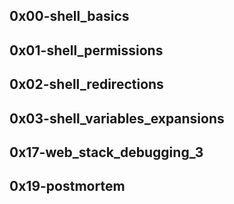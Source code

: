## 0x00-shell_basics
## 0x01-shell_permissions
## 0x02-shell_redirections
## 0x03-shell_variables_expansions
## 0x17-web_stack_debugging_3
## 0x19-postmortem
